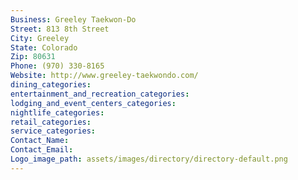 ```yaml
---
Business: Greeley Taekwon-Do
Street: 813 8th Street
City: Greeley
State: Colorado
Zip: 80631
Phone: (970) 330-8165
Website: http://www.greeley-taekwondo.com/
dining_categories: 
entertainment_and_recreation_categories: 
lodging_and_event_centers_categories: 
nightlife_categories: 
retail_categories: 
service_categories: 
Contact_Name: 
Contact_Email: 
Logo_image_path: assets/images/directory/directory-default.png
---
```

